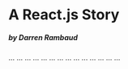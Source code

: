 # A React.js Story
##### by Darren Rambaud

...
...
...
...
...
...
...
...
...
...
...
...
...
...
